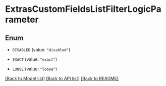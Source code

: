 # ExtrasCustomFieldsListFilterLogicParameter

## Enum


* `DISABLED` (value: `"disabled"`)

* `EXACT` (value: `"exact"`)

* `LOOSE` (value: `"loose"`)


[[Back to Model list]](../README.md#documentation-for-models) [[Back to API list]](../README.md#documentation-for-api-endpoints) [[Back to README]](../README.md)



